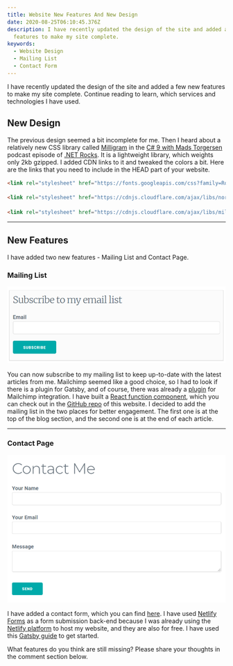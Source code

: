 ```yaml
---
title: Website New Features And New Design
date: 2020-08-25T06:10:45.376Z
description: I have recently updated the design of the site and added a few new
  features to make my site complete.
keywords:
  - Website Design
  - Mailing List
  - Contact Form
---
```

I have recently updated the design of the site and added a few new features to make my site complete. Continue reading to learn, which services and technologies I have used.

## New Design

The previous design seemed a bit incomplete for me. Then I heard about a relatively new CSS library called [Milligram](https://milligram.io/) in the [C# 9 with Mads Torgersen](https://open.spotify.com/episode/2IPwqSVfQGTStMwadIHtLV?si=zgOce7IWTA6nsNU9Dyf1CA) podcast episode of [.NET Rocks](https://dotnetrocks.com/). It is a lightweight library, which weights only 2kb gzipped. I added CDN links to it and tweaked the colors a bit. Here are the links that you need to include in the HEAD part of your website.

```html
<link rel="stylesheet" href="https://fonts.googleapis.com/css?family=Roboto:300,300italic,700,700italic">

<link rel="stylesheet" href="https://cdnjs.cloudflare.com/ajax/libs/normalize/8.0.1/normalize.css">

<link rel="stylesheet" href="https://cdnjs.cloudflare.com/ajax/libs/milligram/1.4.1/milligram.css">
```

- - -

## New Features

I have added two new features - Mailing List and Contact Page.

### Mailing List

![Mailing List Subscription Form](mailing-list.png "Mailing List Subscription Form")

You can now subscribe to my mailing list to keep up-to-date with the latest articles from me. Mailchimp seemed like a good choice, so I had to look if there is a plugin for Gatsby, and of course, there was already a [plugin](https://www.gatsbyjs.com/plugins/gatsby-plugin-mailchimp/) for Mailchimp integration. I have built a [React function component](https://reactjs.org/docs/components-and-props.html#function-and-class-components), which you can check out in the [GitHub repo](https://github.com/viktors-telle/personal-blog/blob/master/src/components/emailList.js) of this website. I decided to add the mailing list in the two places for better engagement. The first one is at the top of the blog section, and the second one is at the end of each article.

- - -

### Contact Page

![Contact Me Form](contact-form.png "Contact Me Form")

I have added a contact form, which you can find [here](https://www.viktorstelle.com/contact). I have used [Netlify Forms](https://docs.netlify.com/forms/setup/#html-forms) as a form submission back-end because I was already using the [Netlify platform](https://www.netlify.com/) to host my website, and they are also for free. I have used this [Gatsby guide](https://www.gatsbyjs.com/docs/building-a-contact-form/#netlify) to get started.

What features do you think are still missing? Please share your thoughts in the comment section below.
